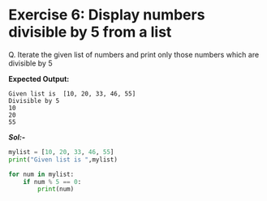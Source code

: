 # Exercise 6: Display numbers divisible by 5 from a list

Q. Iterate the given list of numbers and print only those numbers which are divisible by 5

**Expected Output:**
```
Given list is  [10, 20, 33, 46, 55]
Divisible by 5
10
20
55
```

***Sol:-***

```python
mylist = [10, 20, 33, 46, 55]
print("Given list is ",mylist)

for num in mylist:
    if num % 5 == 0:
        print(num)
```
